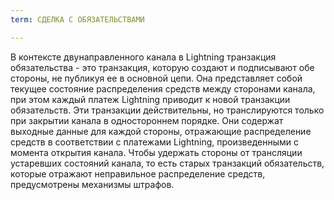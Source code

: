 ```yaml
---
term: СДЕЛКА С ОБЯЗАТЕЛЬСТВАМИ

---
```

В контексте двунаправленного канала в Lightning транзакция обязательства - это транзакция, которую создают и подписывают обе стороны, не публикуя ее в основной цепи. Она представляет собой текущее состояние распределения средств между сторонами канала, при этом каждый платеж Lightning приводит к новой транзакции обязательств. Эти транзакции действительны, но транслируются только при закрытии канала в одностороннем порядке. Они содержат выходные данные для каждой стороны, отражающие распределение средств в соответствии с платежами Lightning, произведенными с момента открытия канала. Чтобы удержать стороны от трансляции устаревших состояний канала, то есть старых транзакций обязательств, которые отражают неправильное распределение средств, предусмотрены механизмы штрафов.